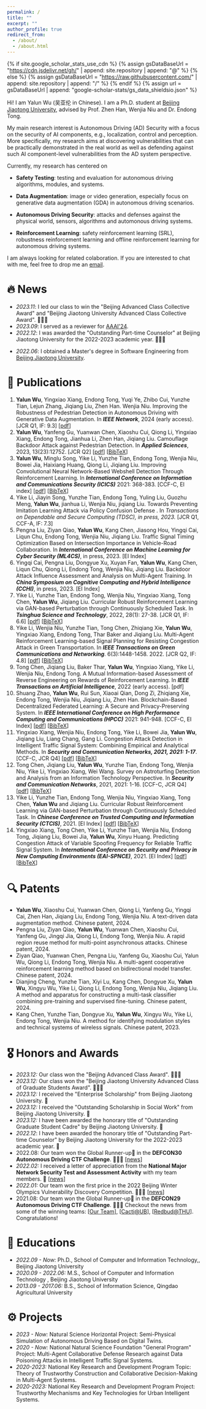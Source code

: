 ```yaml
---
permalink: /
title: ""
excerpt: ""
author_profile: true
redirect_from: 
  - /about/
  - /about.html
---
```


{% if site.google_scholar_stats_use_cdn %}
{% assign gsDataBaseUrl = "https://cdn.jsdelivr.net/gh/" | append: site.repository | append: "@" %}
{% else %}
{% assign gsDataBaseUrl = "https://raw.githubusercontent.com/" | append: site.repository | append: "/" %}
{% endif %}
{% assign url = gsDataBaseUrl | append: "google-scholar-stats/gs_data_shieldsio.json" %}

<span class='anchor' id='about-me'></span>

Hi! I am Yalun Wu (吴亚伦 in Chinese). I am a Ph.D. student  at [Beijing Jiaotong University](https://bjtu.edu.cn/), advised by Prof. Zhen Han, Wenjia Niu and Dr. Endong Tong. 

My main research interest is Autonomous Driving (AD) Security with a focus on the security of AI components, e.g., localization, control and perception. More specifically, my research aims at discovering vulnerabilities that can be practically demonstrated in the real world as well as defending against such AI component-level vulnerabilities from the AD system perspective. 

Currently, my research has centered on

* **Safety Testing**:  testing and evaluation for autonomous driving algorithms, modules, and systems.

* **Data Augmentation**: image or video generation, especially focus on generative data augmentation (GDA) in autonomous driving scenarios.

* **Autonomous Driving Security**: attacks and defenses against the physical world, sensors, algorithms and automonous driving systems.

* **Reinforcement Learning**: safety reinforcement learning (SRL), robustness reinforcement learning and offline reinforcement learning for autonomous driving systems.

I am always looking for related colaboration. If you are interested to chat with me, feel free to drop me an <a href="mailto:wuyalun1@bjtu.edu.cn" target="_blank">email</a>.




# 🔥 News
- *2023.11*: I led our class to win the "Beijing Advanced Class Collective Award" and "Beijing Jiaotong University Advanced Class Collective Award". 🎉🎉🎉
- *2023.09*: I served as a reviewer for [AAAI'24](https://aaai.org/aaai-conference/).
- *2022.12*: I was awarded the "Outstanding Part-time Counselor" at Beijing Jiaotong University for the 2022-2023 academic year. 🎉🎉🎉

* *2022.06*: I obtained a Master's degree in Software Engineering from [Beijing Jiaotong University](https://bjtu.edu.cn/). 

# 📝 Publications

1. **Yalun Wu**, Yingxiao Xiang, Endong Tong, Yuqi Ye, Zhibo Cui, Yunzhe Tian, Lejun Zhang, Jiqiang Liu, Zhen Han. Wenjia Niu. Improving the Robustness of Pedestrian Detection in Autonomous Driving with Generative Data Augmentation. In ***IEEE Network***, 2024 (early access). [JCR Q1, IF: 9.3] [[pdf](https://ieeexplore.ieee.org/document/10438990)]
2. **Yalun Wu**, Yanfeng Gu, Yuanwan Chen, Xiaoshu Cui, Qiong Li, Yingxiao Xiang, Endong Tong, Jianhua Li, Zhen Han, Jiqiang Liu. Camouflage Backdoor Attack against Pedestrian Detection. In ***Applied Sciences***, 2023, 13(23):12752. [JCR Q2] [[pdf](https://www.mdpi.com/2076-3417/13/23/12752)] [[BibTeX](https://scholar.googleusercontent.com/scholar.bib?q=info:BHVw8RdzTtIJ:scholar.google.com/&output=citation&scisdr=ClGW_-qMELbJn0daI5U:AFWwaeYAAAAAZelcO5Vnbvb7x95AYyl_cu2W_SE&scisig=AFWwaeYAAAAAZelcO5I1Dq5SVUXQfK98-59Xrnk&scisf=4&ct=citation&cd=-1&hl=zh-CN)]
3. **Yalun Wu**, Minglu Song, Yike Li, Yunzhe Tian, Endong Tong, Wenjia Niu, Bowei Jia, Haixiang Huang, Qiong Li, Jiqiang Liu. Improving Convolutional Neural Network-Based Webshell Detection Through Reinforcement Learning. In ***International Conference on Information and Communications Security (ICICS)***  2021: 368-383. [CCF-C, EI index] [[pdf](https://link.springer.com/chapter/10.1007/978-3-030-86890-1_21)] [[BibTeX](https://scholar.googleusercontent.com/scholar.bib?q=info:XukdJ8yOvW8J:scholar.google.com/&output=citation&scisdr=ClGW_-qMELbJn0dM3NE:AFWwaeYAAAAAZelKxNHmJuBJd1ljDHCvHXGtpQs&scisig=AFWwaeYAAAAAZelKxFROWDgrFKjwGZIqj6-ZxwU&scisf=4&ct=citation&cd=-1&hl=zh-CN)]
4. Yike Li, Jiayin Song, Yunzhe Tian, Endong Tong, Yuling Liu, Guozhu Meng, **Yalun Wu**, jianhua Li, Wenjia Niu, jiqiang Liu. Towards Preventing Imitation Learning Attack via Policy Confusion Defense . In *Transactions on Dependable and Secure Computing (TDSC), in press, 2023.* [JCR Q1, CCF-A, IF: 7.3]
5. Pengna Liu, Ziyan Qiao, **Yalun Wu**, Kang Chen, Jiasong Hou, Yingqi Cai, Liqun Chu, Endong Tong, Wenjia Niu, Jiqiang Liu. Traffic Signal Timing Optimization Based on Intersection Importance in Vehicle-Road Collaboration. In ***International Conference on Machine Learning for Cyber Security (ML4CS)***, in press, 2023. [EI Index]
6. Yingqi Cai, Pengna Liu, Dongyue Xu, Xuyan Fan, **Yalun Wu**, Kang Chen, Liqun Chu, Qiong Li, Endong Tong, Wenjia Niu, Jiqiang Liu. Backdoor Attack Influence Assessment and Analysis on Multi-Agent Training. In ***China Symposium on Cognitive Computing and Hybrid Intelligence (CCHI)***, in press, 2023. [EI Index]
7. Yike Li, Yunzhe Tian, Endong Tong, Wenjia Niu, Yingxiao Xiang, Tong Chen, **Yalun Wu**, Jiqiang Liu. Curricular Robust Reinforcement Learning via GAN-based Perturbation through Continuously Scheduled Task. In ***Tsinghua Science and Technology***, 2022, 28(1): 27-38. [JCR Q1, IF: 6.6] [[pdf](https://ieeexplore.ieee.org/abstract/document/9837021/)] [[BibTeX](https://scholar.googleusercontent.com/scholar.bib?q=info:EQ6NY2ucFoYJ:scholar.google.com/&output=citation&scisdr=ClGW_-qMELbJn0da3H4:AFWwaeYAAAAAZelcxH4D9Hzw899s2UWkguoxuYA&scisig=AFWwaeYAAAAAZelcxJDU8gqywfzxe8YWPsv0hAc&scisf=4&ct=citation&cd=-1&hl=zh-CN)]
8. Yike Li, Wenjia Niu, Yunzhe Tian, Tong Chen, Zhiqiang Xie, **Yalun Wu**, Yingxiao Xiang, Endong Tong, Thar Baker and Jiqiang Liu. Multi-Agent Reinforcement Learning-based Signal Planning for Resisting Congestion Attack in Green Transportation. In ***IEEE Transactions on Green Communications and Networking***. 6(3):1448-1458. 2022. [JCR Q2, IF: 4.8] [[pdf](https://ieeexplore.ieee.org/abstract/document/9743567)] [[BibTeX](https://scholar.googleusercontent.com/scholar.bib?q=info:wpXXDDqDZ04J:scholar.google.com/&output=citation&scisdr=ClGW_-qHELbJn0eTbYk:AFWwaeYAAAAAZemVdYmvghW-uo3WfdAGfSGn2i8&scisig=AFWwaeYAAAAAZemVdbKM_vnhBpE1-eM_yXSCgPo&scisf=4&ct=citation&cd=-1&hl=zh-CN)]
9. Tong Chen, Jiqiang Liu, Baker Thar, **Yalun Wu**, Yingxiao Xiang, Yike Li, Wenjia Niu, Endong Tong. A Mutual Information-based Assessment of Reverse Engineering on Rewards of Reinforcement Learning. In ***IEEE Transactions on Artificial Intelligence***, 2022 (early access). [pdf]
10. Shuang Zhao, **Yalun Wu**, Rui Sun, Xiaoai Qian, Dong Zi, Zhiqiang Xie, Endong Tong, Wenjia Niu, Jiqiang Liu, Zhen Han. Blockchain-Based Decentralized Federated Learning: A Secure and Privacy-Preserving System. In ***IEEE International Conference on High Performance Computing and Communications (HPCC)*** 2021: 941-948. [CCF-C, EI Index] [[pdf](https://ieeexplore.ieee.org/abstract/document/9781143)] [[BibTeX](https://scholar.googleusercontent.com/scholar.bib?q=info:KliHFlUu-rwJ:scholar.google.com/&output=citation&scisdr=ClGW_-qMELbJn0daBLE:AFWwaeYAAAAAZelcHLHdKRZf9VLuBcQrdejfFYM&scisig=AFWwaeYAAAAAZelcHDZtZR9F6_c9L9_TjJpJ44g&scisf=4&ct=citation&cd=-1&hl=zh-CN)]
11. Yingxiao Xiang, Wenjia Niu, Endong Tong, Yike Li, Bowei Jia, **Yalun Wu**, Jiqiang Liu, Liang Chang, Gang Li. Congestion Attack Detection in Intelligent Traffic Signal System: Combining Empirical and Analytical Methods. In ***Security and Communication Networks, 2021, 2021: 1-17***. [CCF-C, JCR Q4] [[pdf](https://www.hindawi.com/journals/scn/2021/1632825/)] [[BibTeX](https://scholar.googleusercontent.com/scholar.bib?q=info:ZsRVgFn-_pUJ:scholar.google.com/&output=citation&scisdr=ClGW_-qHELbJn0eXux4:AFWwaeYAAAAAZemRox6WW_rJV-V2XKr4K8olTh8&scisig=AFWwaeYAAAAAZemRo35NGeHmlMx_NqBlMzNCqg0&scisf=4&ct=citation&cd=-1&hl=zh-CN)]
12. Tong Chen, Jiqiang Liu, **Yalun Wu**, Yunzhe Tian, Endong Tong, Wenjia Niu, Yike Li, Yingxiao Xiang, Wei Wang. Survey on Astroturfing Detection and Analysis from an Information Technology Perspective. In ***Security and Communication Networks***, 2021, 2021: 1-16. [CCF-C, JCR Q4] [[pdf](https://www.hindawi.com/journals/scn/2021/3294610/)] [[BibTeX](https://scholar.googleusercontent.com/scholar.bib?q=info:XUrBKXxdAIEJ:scholar.google.com/&output=citation&scisdr=ClGW_-qHELbJn0eShqs:AFWwaeYAAAAAZemUnqsC2oAVO00vNwazKPzGRhw&scisig=AFWwaeYAAAAAZemUnuJH4I2lCf3KsGCG_3Y4CDc&scisf=4&ct=citation&cd=-1&hl=zh-CN)]
13. Yike Li, Yunzhe Tian, Endong Tong, Wenjia Niu, Yingxiao Xiang, Tong Chen, **Yalun Wu** and Jiqiang Liu. Curricular Robust Reinforcement Learning via GAN-based Perturbation through Continuously Scheduled Task. In ***Chinese Conference on Trusted Computing and Information Security (CTCIS)***, 2021. [EI Index] [[pdf](https://ieeexplore.ieee.org/abstract/document/9837021/)] [[BibTeX](https://scholar.googleusercontent.com/scholar.bib?q=info:EQ6NY2ucFoYJ:scholar.google.com/&output=citation&scisdr=ClGW_-qHELbJn0eSbKI:AFWwaeYAAAAAZemUdKKUDsy2-Ui4CKNqrsfFHqs&scisig=AFWwaeYAAAAAZemUdJ4ZBoRvUPOut9godkK_tYU&scisf=4&ct=citation&cd=-1&hl=zh-CN)]
14. Yingxiao Xiang, Tong Chen, Yike Li, Yunzhe Tian, Wenjia Niu, Endong Tong, Jiqiang Liu, Bowei Jia, **Yalun Wu**, Xinyu Huang. Predicting Congestion Attack of Variable Spoofing Frequency for Reliable Traffic Signal System. In ***International Conference on Security and Privacy in New Computing Environments (EAI-SPNCE)***, 2021. [EI Index] [[pdf](https://link.springer.com/chapter/10.1007/978-3-030-96791-8_16)] [[BibTeX](https://scholar.googleusercontent.com/scholar.bib?q=info:Azpl8Vpd6O8J:scholar.google.com/&output=citation&scisdr=ClGW_-qHELbJn0eSTck:AFWwaeYAAAAAZemUVckYBtyFR5xvZm4hSE4iHvc&scisig=AFWwaeYAAAAAZemUVQ6qIBtrrWIIBWdDmY7xvAY&scisf=4&ct=citation&cd=-1&hl=zh-CN)]

# 🔍 Patents

- **Yalun Wu**, Xiaoshu Cui, Yuanwan Chen, Qiong Li, Yanfeng Gu, Yingqi Cai, Zhen Han, Jiqiang Liu, Endong Tong, Wenjia Niu. A text-driven data augmentation method. Chinese patent, 2024.
- Pengna Liu, Ziyan Qiao, **Yalun Wu**, Yuanwan Chen, Xiaoshu Cui, Yanfeng Gu, Jingqi Jia, Qiong Li, Endong Tong, Wenjia Niu. A rapid region reuse method for multi-point asynchronous attacks. Chinese patent, 2024.
- Ziyan Qiao, Yuanwan Chen, Pengna Liu, Yanfeng Gu, Xiaoshu Cui, Yalun Wu, Qiong Li, Endong Tong, Wenjia Niu. A multi-agent cooperative reinforcement learning method based on bidirectional model transfer. Chinese patent, 2024.
- Dianjing Cheng, Yunzhe Tian, Xiyi Lu, Kang Chen, Dongyue Xu, **Yalun Wu**, Xingyu Wu, Yike Li, Qiong Li, Endong Tong, Wenjia Niu, Jiqiang Liu. A method and apparatus for constructing a multi-task classifier combining pre-training and supervised fine-tuning. Chinese patent, 2024.
- Kang Chen, Yunzhe Tian, Dongyue Xu, **Yalun Wu**, Xingyu Wu, Yike Li, Endong Tong, Wenjia Niu. A method for identifying modulation styles and technical systems of wireless signals. Chinese patent, 2023.

# 🎖 Honors and Awards

- *2023.12:* Our class won the "Beijing Advanced Class Award". 🎉🎉🎉
- *2023.12:* Our class won the "Beijing Jiaotong University Advanced Class of Graduate Students Award". 🎉🎉🎉
- *2023.12:* I received the "Enterprise Scholarship" from Beijing Jiaotong University. 🎉
- *2023.12:* I received the "Outstanding Scholarship in Social Work" from Beijing Jiaotong University. 🎉
- *2023.12:* I have been awarded the honorary title of "Outstanding Graduate Student Cadre" by Beijing Jiaotong University. 🎉
- *2022.12*: I have been awarded the honorary title of "Outstanding Part-time Counselor" by Beijing Jiaotong University for the 2022-2023 academic year. 🎉
- 2022.08: Our team won the Global Runner-up🥈 in the **DEFCON30 Autonomous Driving CTF Challenge**. 🎉🎉🎉 [[news](https://scit.bjtu.edu.cn/cms/item/5040.html)]
- *2022.02:* I received a letter of appreciation from the **National Major Network Security Test and Assessment Activity** with my team members. 🎉 [[news](https://scit.bjtu.edu.cn/cms/item/4891.html)]
- *2022.01:* Our team won the first price in the 2022 Beijing Winter Olympics Vulnerability Discovery Competition. 🎉🎉🎉 [[news](https://scit.bjtu.edu.cn/cms/item/4906.html)]
- 2021.08: Our team won the Global Runner-up🥈 in the **DEFCON29 Autonomous Driving CTF Challenge**. 🎉🎉🎉 Checkout the news from some of the winning teams: [[Our Team](http://scit.bjtu.edu.cn/mobile/item/4790.html)], [[Cacti@UB](https://engineering.buffalo.edu/computer-science-engineering/news-and-events/news.host.html/content/shared/engineering/home/articles/news-articles/2021/team-cacti-places-5th-at-baidu-autodriving-capture-the-flag-comp.detail.html)], [[Redbud@THU](https://netsec.ccert.edu.cn/eng/hacking/2021-08-06-autodrive-defcon)]. Congratulations!

# 📖 Educations
- *2022.09 - Now:* Ph.D., School of Computer and Information Technology,, Beijing Jiaotong University
- *2020.09 - 2022.06:* M.S., School of Computer and Information Technology , Beijing Jiaotong University
- *2013.09 - 2017.06:* B.S., School of Information Science, Qingdao Agricultural University

# ⚙️ Projects

- *2023 - Now:* Natural Science Horizontal Project: Semi-Physical Simulation of Autonomous Driving Based on Digital Twins.
- *2020 - Now:* National Natural Science Foundation "General Program" Project: Multi-Agent Collaborative Defense Research against Data Poisoning Attacks in Intelligent Traffic Signal Systems.
- *2020-2023:* National Key Research and Development Program Topic: Theory of Trustworthy Construction and Collaborative Decision-Making in Multi-Agent Systems.
- *2020-2023:* National Key Research and Development Program Project: Trustworthy Mechanisms and Key Technologies for Urban Intelligent Systems.



<!--

# 💬 Invited Talks

- *2021.11*, 

# 💻 Internships

- *2019.05 - 2020.02*, [Lorem](https://github.com/), China.
-->